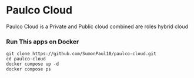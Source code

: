 # Paulco Cloud
Paulco Cloud is a Private and Public cloud combined are roles hybrid cloud

### Run This apps on Docker
```
git clone https://github.com/SumonPaul18/paulco-cloud.git
cd paulco-cloud
docker compose up -d
docker compose ps
```




